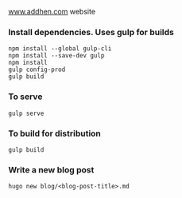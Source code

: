 www.addhen.com website

### Install dependencies. Uses gulp for builds
```
npm install --global gulp-cli
npm install --save-dev gulp
npm install
gulp config-prod
gulp build
```

### To serve
`gulp serve`

### To build for distribution
`gulp build`

### Write a new blog post
`hugo new blog/<blog-post-title>.md`